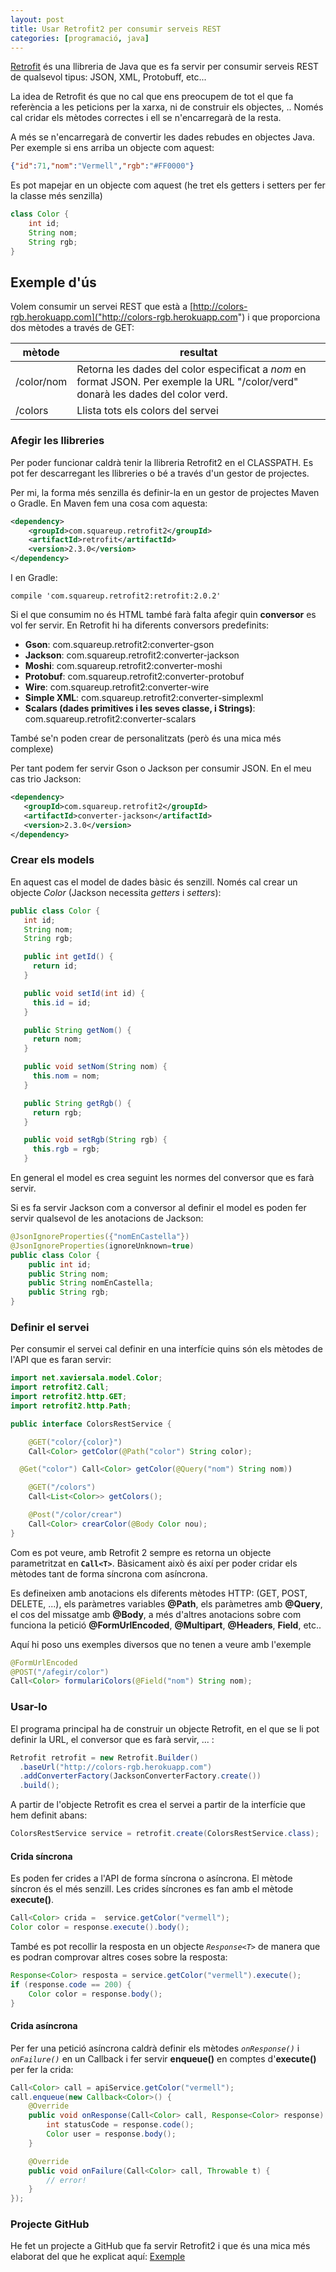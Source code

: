 ```yaml
---
layout: post
title: Usar Retrofit2 per consumir serveis REST
categories: [programació, java]
---
```

[Retrofit](http://square.github.io/retrofit/) és una llibreria de Java que es fa servir per consumir serveis REST de qualsevol tipus: JSON, XML, Protobuff, etc...

La idea de Retrofit és que no cal que ens preocupem de tot el que fa referència a les peticions per la xarxa, ni de construir els objectes, .. Només cal cridar els mètodes correctes i ell se n'encarregarà de la resta.

A més se n'encarregarà de convertir les dades rebudes en objectes Java. Per exemple si ens arriba un objecte com aquest:

```json
{"id":71,"nom":"Vermell","rgb":"#FF0000"}
```
Es pot mapejar en un objecte com aquest (he tret els getters i setters per fer la classe més senzilla)

```java
class Color {
    int id;
    String nom;
    String rgb;
}
```

Exemple d'ús
-----------------------
Volem consumir un servei REST que està a [http://colors-rgb.herokuapp.com]("http://colors-rgb.herokuapp.com") i que proporciona dos mètodes a través de GET:

| mètode          | resultat   |
| --------------- | ---------- |
| /color/nom      | Retorna les dades del color especificat a *nom* en format JSON. Per exemple la URL "/color/verd" donarà les dades del color verd. |
| /colors        | Llista tots els colors del servei |

### Afegir les llibreries
Per poder funcionar caldrà tenir la llibreria Retrofit2 en el CLASSPATH. Es pot fer descarregant les llibreries o bé a través d'un gestor de projectes.

Per mi, la forma més senzilla és definir-la en un gestor de projectes Maven o Gradle. En Maven fem una cosa com aquesta:

```xml
<dependency>
    <groupId>com.squareup.retrofit2</groupId>
    <artifactId>retrofit</artifactId>
    <version>2.3.0</version>
</dependency>
```
I en Gradle:

```
compile 'com.squareup.retrofit2:retrofit:2.0.2'
```
Si el que consumim no és HTML també farà falta afegir quin **conversor** es vol fer servir. En Retrofit hi ha diferents conversors predefinits:

* **Gson**: com.squareup.retrofit2:converter-gson
* **Jackson**: com.squareup.retrofit2:converter-jackson
* **Moshi**: com.squareup.retrofit2:converter-moshi
* **Protobuf**: com.squareup.retrofit2:converter-protobuf
* **Wire**: com.squareup.retrofit2:converter-wire
* **Simple XML**: com.squareup.retrofit2:converter-simplexml
* **Scalars (dades primitives i les seves classe, i Strings)**: com.squareup.retrofit2:converter-scalars

També se'n poden crear de personalitzats (però és una mica més complexe)

Per tant podem fer servir Gson o Jackson per consumir JSON. En el meu cas trio Jackson:

```xml
<dependency>
   <groupId>com.squareup.retrofit2</groupId>
   <artifactId>converter-jackson</artifactId>
   <version>2.3.0</version>
</dependency>
```

### Crear els models

En aquest cas el model de dades bàsic és senzill. Només cal crear un objecte *Color* (Jackson necessita *getters* i *setters*):

```java
public class Color {
   int id;
   String nom;
   String rgb;

   public int getId() {
     return id;
   }

   public void setId(int id) {
     this.id = id;
   }

   public String getNom() {
     return nom;
   }

   public void setNom(String nom) {
     this.nom = nom;
   }

   public String getRgb() {
     return rgb;
   }

   public void setRgb(String rgb) {
     this.rgb = rgb;
   }
```

En general el model es crea seguint les normes del conversor que es farà servir.

Si es fa servir Jackson com a conversor al definir el model es poden fer servir qualsevol de les anotacions de Jackson:

```java
@JsonIgnoreProperties({"nomEnCastella"})
@JsonIgnoreProperties(ignoreUnknown=true)
public class Color {
	public int id;
    public String nom;
	public String nomEnCastella;
	public String rgb;
}
```

### Definir el servei

Per consumir el servei cal definir en una interfície quins són els mètodes de l'API que es faran servir:

```java
import net.xaviersala.model.Color;
import retrofit2.Call;
import retrofit2.http.GET;
import retrofit2.http.Path;

public interface ColorsRestService {

	@GET("color/{color}")
	Call<Color> getColor(@Path("color") String color);

  @Get("color") Call<Color> getColor(@Query("nom") String nom))

	@GET("/colors")
	Call<List<Color>> getColors();

	@Post("/color/crear")
	Call<Color> crearColor(@Body Color nou);
}
```
Com es pot veure, amb Retrofit 2 sempre es retorna un objecte parametritzat en **`Call<T>`**. Bàsicament això és així per poder cridar els mètodes tant de forma síncrona com asíncrona.

Es defineixen amb anotacions els diferents mètodes HTTP: (GET, POST, DELETE, ...), els paràmetres variables **@Path**, els paràmetres amb **@Query**, el cos del missatge amb **@Body**, a més d'altres anotacions sobre com funciona la petició **@FormUrlEncoded**, **@Multipart**, **@Headers**, **Field**, etc..

Aquí hi poso uns exemples diversos que no tenen a veure amb l'exemple

```java
@FormUrlEncoded
@POST("/afegir/color")
Call<Color> formulariColors(@Field("nom") String nom);
```

### Usar-lo

El programa principal ha de construir un objecte Retrofit, en el que se li pot definir la URL, el conversor que es farà servir, ... :

```java
Retrofit retrofit = new Retrofit.Builder()
  .baseUrl("http://colors-rgb.herokuapp.com")
  .addConverterFactory(JacksonConverterFactory.create())
  .build();
```
A partir de l'objecte Retrofit es crea el servei a partir de la interfície que hem definit abans:

```java
ColorsRestService service = retrofit.create(ColorsRestService.class);
```

#### Crida síncrona
Es poden fer crides a l'API de forma síncrona o asíncrona. El mètode síncron és el més senzill. Les crides síncrones es fan amb el mètode **execute()**.

```java
Call<Color> crida =  service.getColor("vermell");
Color color = response.execute().body();
```
També es pot recollir la resposta en un objecte *`Response<T>`* de manera que es podran comprovar altres coses sobre la resposta:

```java
Response<Color> resposta = service.getColor("vermell").execute();
if (response.code == 200) {
    Color color = response.body();
}
```

#### Crida asíncrona

Per fer una petició asíncrona caldrà definir els mètodes *`onResponse()`* i *`onFailure()`* en un Callback i fer servir **enqueue()** en comptes d'**execute()** per fer la crida:

```java
Call<Color> call = apiService.getColor("vermell");
call.enqueue(new Callback<Color>() {
    @Override
    public void onResponse(Call<Color> call, Response<Color> response) {
        int statusCode = response.code();
        Color user = response.body();
    }

    @Override
    public void onFailure(Call<Color> call, Throwable t) {
        // error!
    }
});
```

### Projecte GitHub

He fet un projecte a GitHub que fa servir Retrofit2 i que és una mica més elaborat del que he explicat aquí: [Exemple](https://github.com/utrescu/RetrofitColors)
